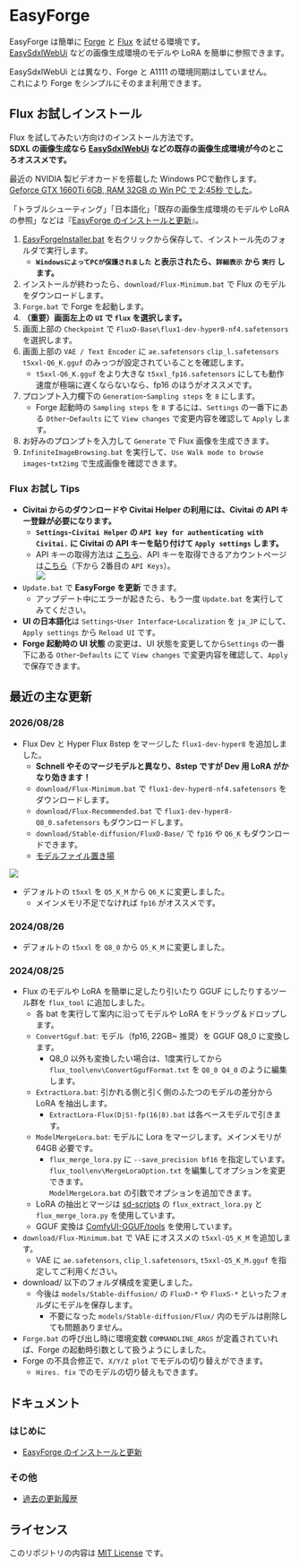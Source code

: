 ﻿# EasyForge

EasyForge は簡単に [Forge](https://github.com/lllyasviel/stable-diffusion-webui-forge) と [Flux](https://blackforestlabs.ai/) を試せる環境です。  
[EasySdxlWebUi](https://github.com/Zuntan03/EasySdxlWebUi) などの画像生成環境のモデルや LoRA を簡単に参照できます。

EasySdxlWebUi とは異なり、Forge と A1111 の環境同期はしていません。  
これにより Forge をシンプルにそのまま利用できます。

## Flux お試しインストール

Flux を試してみたい方向けのインストール方法です。  
**SDXL の画像生成なら [EasySdxlWebUi](https://github.com/Zuntan03/EasySdxlWebUi) などの既存の画像生成環境が今のところオススメです。**

最近の NVIDIA 製ビデオカードを搭載した Windows PCで動作します。  
[Geforce GTX 1660Ti 6GB, RAM 32GB の Win PC で 2:45秒 でした](https://x.com/Zuntan03/status/1823141918160945222)。

「トラブルシューティング」「日本語化」「既存の画像生成環境のモデルや LoRA の参照」などは『[EasyForge のインストールと更新](https://github.com/Zuntan03/EasyForge/wiki/EasyForge-%E3%81%AE%E3%82%A4%E3%83%B3%E3%82%B9%E3%83%88%E3%83%BC%E3%83%AB%E3%81%A8%E6%9B%B4%E6%96%B0)』。  

1. [EasyForgeInstaller.bat](https://github.com/Zuntan03/EasyForge/raw/main/setup/install/EasyForgeInstaller.bat?ver=1) を右クリックから保存して、インストール先のフォルダで実行します。
	- **`WindowsによってPCが保護されました` と表示されたら、`詳細表示` から `実行` します。**
1. インストールが終わったら、`download/Flux-Minimum.bat` で Flux のモデルをダウンロードします。
1. `Forge.bat` で Forge を起動します。  
1. **（重要）画面左上の `UI` で `flux` を選択します。**
1. 画面上部の `Checkpoint` で `FluxD-Base\flux1-dev-hyper8-nf4.safetensors` を選択します。
1. 画面上部の `VAE / Text Encoder` に `ae.safetensors` `clip_l.safetensors` `t5xxl-Q6_K.gguf` のみっつが設定されていることを確認します。
	- `t5xxl-Q6_K.gguf` をより大きな `t5xxl_fp16.safetensors` にしても動作速度が極端に遅くならないなら、fp16 のほうがオススメです。
1. プロンプト入力欄下の `Generation`-`Sampling steps` を `8` にします。
	- Forge 起動時の `Sampling steps` を `8` するには、`Settings` の一番下にある `Other`-`Defaults` にて `View changes` で変更内容を確認して `Apply` します。
1. お好みのプロンプトを入力して `Generate` で Flux 画像を生成できます。
1. `InfiniteImageBrowsing.bat` を実行して、`Use Walk mode to browse images`-`txt2img` で生成画像を確認できます。

### Flux お試し Tips

- **Civitai からのダウンロードや Civitai Helper の利用には、Civitai の API キー登録が必要になります。**
	- **`Settings`-`Civitai Helper` の `API key for authenticating with Civitai.` に Civitai の API キーを貼り付けて `Apply settings` します。**
	- API キーの取得方法は [こちら](https://github.com/zixaphir/Stable-Diffusion-Webui-Civitai-Helper/wiki/Civitai-API-Key)、API キーを取得できるアカウントページは[こちら](https://civitai.com/user/account)（下から 2番目の `API Keys`）。  
	![](https://raw.githubusercontent.com/wiki/Zuntan03/EasyForge/setup/CivitaiApiKeyHalf.png)
- `Update.bat` で **EasyForge を更新** できます。  
	- アップデート中にエラーが起きたら、もう一度 `Update.bat` を実行してみてください。
- **UI の日本語化**は `Settings`-`User Interface`-`Localization` を `ja_JP` にして、`Apply settings` から `Reload UI` です。
- **Forge 起動時の UI 状態** の変更は、UI 状態を変更してから`Settings` の一番下にある `Other`-`Defaults` にて `View changes` で変更内容を確認して、`Apply` で保存できます。

## 最近の主な更新

### 2026/08/28

- Flux Dev と Hyper Flux 8step をマージした `flux1-dev-hyper8` を追加しました。
	- **Schnell やそのマージモデルと異なり、8step ですが Dev 用 LoRA がかなり効きます！**
	- `download/Flux-Minimum.bat` で `flux1-dev-hyper8-nf4.safetensors` をダウンロードします。
	- `download/Flux-Recommended.bat` で `flux1-dev-hyper8-Q8_0.safetensors` もダウンロードします。
	- `download/Stable-diffusion/FluxD-Base/` で `fp16` や `Q6_K` もダウンロードできます。
	- [モデルファイル置き場](https://huggingface.co/Zuntan/dist)

![](https://raw.githubusercontent.com/wiki/Zuntan03/EasyForge/log2408/hyper_merge_lora-4k.webp)

- デフォルトの `t5xxl` を `Q5_K_M` から `Q6_K` に変更しました。
	- メインメモリ不足でなければ `fp16` がオススメです。

### 2024/08/26

- デフォルトの `t5xxl` を `Q8_0` から `Q5_K_M` に変更しました。

### 2024/08/25

- Flux のモデルや LoRA を簡単に足したり引いたり GGUF にしたりするツール群を `flux_tool` に追加しました。
	- 各 bat を実行して案内に沿ってモデルや LoRA をドラッグ＆ドロップします。
	- `ConvertGguf.bat`: モデル（fp16, 22GB~ 推奨）を GGUF Q8_0 に変換します。
		- Q8_0 以外も変換したい場合は、1度実行してから `flux_tool\env\ConvertGgufFormat.txt` を `Q8_0 Q4_0` のように編集します。
	- `ExtractLora.bat`: 引かれる側と引く側のふたつのモデルの差分から LoRA を抽出します。
		- `ExtractLora-Flux(D|S)-fp(16|8).bat` は各ベースモデルで引きます。
	- `ModelMergeLora.bat`: モデルに Lora をマージします。メインメモリが 64GB 必要です。
		- `flux_merge_lora.py` に `--save_precision bf16` を指定しています。  
		`flux_tool\env\MergeLoraOption.txt` を編集してオプションを変更できます。  
		`ModelMergeLora.bat` の引数でオプションを追加できます。
	- LoRA の抽出とマージは [sd-scripts](https://github.com/kohya-ss/sd-scripts/tree/sd3) の `flux_extract_lora.py` と `flux_merge_lora.py` を使用しています。
	- GGUF 変換は [ComfyUI-GGUF/tools](https://github.com/city96/ComfyUI-GGUF/tree/main/tools) を使用しています。
- `download/Flux-Minimum.bat` で VAE にオススメの `t5xxl-Q5_K_M` を追加します。
	- VAE に `ae.safetensors`, `clip_l.safetensors`, `t5xxl-Q5_K_M.gguf` を指定してご利用ください。
- download/ 以下のフォルダ構成を変更しました。
	- 今後は `models/Stable-diffusion/` の `FluxD-*` や `FluxS-*` といったフォルダにモデルを保存します。
		- 不要になった `models/Stable-diffusion/Flux/` 内のモデルは削除しても問題ありません。
- `Forge.bat` の呼び出し時に環境変数 `COMMANDLINE_ARGS` が定義されていれば、Forge の起動時引数として扱うようにしました。
- Forge の不具合修正で、`X/Y/Z plot` でモデルの切り替えができます。
	- `Hires. fix` でのモデルの切り替えもできます。

## ドキュメント

### はじめに

- [EasyForge のインストールと更新](https://github.com/Zuntan03/EasyForge/wiki/EasyForge-%E3%81%AE%E3%82%A4%E3%83%B3%E3%82%B9%E3%83%88%E3%83%BC%E3%83%AB%E3%81%A8%E6%9B%B4%E6%96%B0)

### その他

- [過去の更新履歴](https://github.com/Zuntan03/EasyForge/wiki/%E9%81%8E%E5%8E%BB%E3%81%AE%E6%9B%B4%E6%96%B0%E5%B1%A5%E6%AD%B4)

## ライセンス

このリポジトリの内容は [MIT License](./LICENSE.txt) です。
